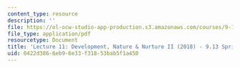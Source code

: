```yaml
---
content_type: resource
description: ''
file: https://ol-ocw-studio-app-production.s3.amazonaws.com/courses/9-13-the-human-brain-spring-2019/0422d3866eb96e33f31853bab5f1a450_MIT9_13S19_L11.pdf
file_type: application/pdf
resourcetype: Document
title: 'Lecture 11: Development, Nature & Nurture II (2018) - 9.13 Spring 2019'
uid: 0422d386-6eb9-6e33-f318-53bab5f1a450
---
```

